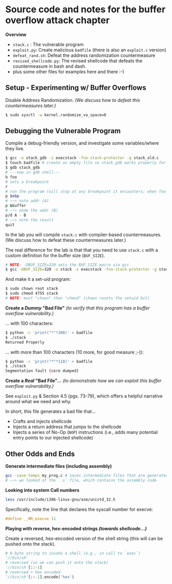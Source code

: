 # Source code and notes for the buffer overflow attack chapter

**Overview**
* `stack.c` : The vulnerable program
* `exploit.py`: Create malicious `badfile` (there is also an `exploit.c` version)
* `defeat_rand.sh`: Defeat the address randomization countermeasure
* `revised_shellcode.py`: The revised shellcode that defeats the countermeasure in bash and dash.
* plus some other files for examples here and there :-)

## Setup - Experimenting w/ Buffer Overflows

Disable Address Randomization.
_(We discuss how to defeat this countermeasures later.)_
```bash
$ sudo sysctl -w kernel.randomize_va_space=0
```

## Debugging the Vulnerable Program

Compile a debug-friendly version, and investigate some variables/where they live.
```bash
$ gcc -o stack_gdb -z execstack -fno-stack-protector -g stack_old.c
$ touch badfile # create an empty file so stack_gdb works properly for now
$ gdb stack_gdb
# ---now in gdb shell---
b foo
# sets a breakpoint
r
# run the program (will stop at any breakpoint it encounters; when foo is called in this case)
p $ebp
# ~~> note addr (A)
p &buffer
# ~~> node the addr (B)
p/d A - B
# ~~> note the result
quit
```

In the lab you will compile `stack.c` with compiler-based countermeasures.
(We discuss how to defeat these countermeasures later.)

The real difference for the lab is that that you need to use `stack.c` with a custom definition for the buffer size (`BUF_SIZE`).
```bash
# NOTE: -DBUF_SIZE=320 sets the BUF_SIZE macro via gcc
$ gcc -DBUF_SIZE=320 -o stack -z execstack -fno-stack-protector -g stack.c
```
And make it a set-uid program:
```bash
$ sudo chown root stack
$ sudo chmod 4755 stack
# NOTE: must "chown" then "chmod" (chown resets the setuid bit)
```

**Create a _Dummy_ "Bad File"** _(to verify that this program has a buffer overflow vulnerability.)_

... with 100 characters:
```bash
$ python -c 'print("*"*100)' > badfile
$ ./stack
Returned Properly
```
... with more than 100 characters (10 more, for good measure ;-)):
```bash
$ python -c 'print("*"*110)' > badfile
$ ./stack
Segmentation fault (core dumped)
```
**Create a _Real_ "Bad File"...** _(to demonstrate how we can exploit this buffer overflow vulnerability.)_

See `exploit.py` & Section 4.5 (pgs. 73-79), which offers a helpful narrative around what we need and why.

In short, this file generates a bad file that...
- Crafts and injects shellcode
- Injects a return address that jumps to the shellcode
- Injects a series of No-Op (`NOP`) instructions (i.e., adds many potential entry points to our injected shellcode)

## Other Odds and Ends

**Generate intermediate files (including assembly)**

```bash
gcc -save-temps my_prog.c # saves intermediate files that are generated along with your executable!
# ~~> we looked at the `.s` file, which contains the assembly code
```

**Looking into system Call numbers**

```bash
less /usr/include/i386-linux-gnu/asm/unistd_32.h
```
Specifically, note the line that declares the syscall number for execve:
```c
#define __NR_execve 11
```

**Playing with reverse, hex-encoded strings _(towards shellcode...)_**

Create a reversed, hex-encoded version of the shell string (this will can be pushed onto the stack).
```python
# 8-byte string to invoke a shell (e.g., in call to `exec`)
'//bin/sh'
# reversed (so we can push it onto the stack)
'//bin/sh'[::-1]
# reversed + hex encoded
'//bin/sh'[::-1].encode('hex')
```
